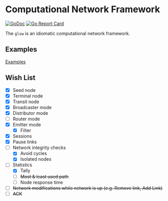 # Computational Network Framework

[![GoDoc](https://pkg.go.dev/badge/github.com/lnashier/glow)](https://pkg.go.dev/github.com/lnashier/glow)
[![Go Report Card](https://goreportcard.com/badge/github.com/lnashier/glow)](https://goreportcard.com/report/github.com/lnashier/glow)

The `glow` is an idiomatic computational network framework.

## Examples

[Examples](examples/)

## Wish List

- [x] Seed node
- [x] Terminal node
- [x] Transit node
- [x] Broadcaster mode
- [x] Distributor mode
- [ ] Router mode
- [x] Emitter mode
  - [x] Filter
- [x] Sessions
- [x] Pause links
- [ ] Network integrity checks
  - [x] Avoid cycles
  - [x] Isolated nodes
- [ ] Statistics
  - [x] Tally
  - [ ] ~~Most & least used path~~
  - [ ] Node response time
- [ ] ~~Network modifications while network is up (e.g. Remove link, Add Link)~~
- [ ] ~~ACK~~
